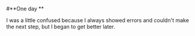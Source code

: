 #**One day **

I was a little confused because I always showed errors and couldn't make the next step, but I began to get better later.